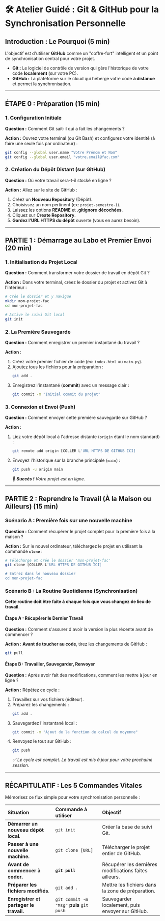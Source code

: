 
# 🛠️ Atelier Guidé : Git & GitHub pour la Synchronisation Personnelle

## Introduction : Le Pourquoi (5 min)

L'objectif est d'utiliser **GitHub** comme un "coffre-fort" intelligent et un point de synchronisation central pour votre projet.

  * **Git :** Le logiciel de contrôle de version qui gère l'historique de votre code **localement** (sur votre PC).
  * **GitHub :** La plateforme sur le cloud qui héberge votre code **à distance** et permet la synchronisation.

-----

## ÉTAPE 0 : Préparation (15 min)

### 1\. Configuration Initiale

**Question :** Comment Git sait-il qui a fait les changements ?

**Action :** Ouvrez votre terminal (ou Git Bash) et configurez votre identité (à faire une seule fois par ordinateur) :

```bash
git config --global user.name "Votre Prénom et Nom"
git config --global user.email "votre.email@fac.com"
```

### 2\. Création du Dépôt Distant (sur GitHub)

**Question :** Où votre travail sera-t-il stocké en ligne ?

**Action :** Allez sur le site de GitHub :

1.  Créez un **Nouveau Repository** (Dépôt).
2.  Choisissez un nom pertinent (ex: `projet-semestre-1`).
3.  Laissez les options **README** et **.gitignore** **décochées**.
4.  Cliquez sur **Create Repository**.
5.  **Gardez l'URL HTTPS du dépôt** ouverte (vous en aurez besoin).

-----

## PARTIE 1 : Démarrage au Labo et Premier Envoi (20 min)

### 1\. Initialisation du Projet Local

**Question :** Comment transformer votre dossier de travail en dépôt Git ?

**Action :** Dans votre terminal, créez le dossier du projet et activez Git à l'intérieur :

```bash
# Crée le dossier et y navigue
mkdir mon-projet-fac
cd mon-projet-fac

# Active le suivi Git local
git init
```

### 2\. La Première Sauvegarde

**Question :** Comment enregistrer un premier instantané du travail ?

**Action :**

1.  Créez votre premier fichier de code (ex: `index.html` ou `main.py`).
2.  Ajoutez tous les fichiers pour la préparation :
    ```bash
    git add .
    ```
3.  Enregistrez l'instantané (**commit**) avec un message clair :
    ```bash
    git commit -m "Initial commit du projet"
    ```

### 3\. Connexion et Envoi (Push)

**Question :** Comment envoyer cette première sauvegarde sur GitHub ?

**Action :**

1.  Liez votre dépôt local à l'adresse distante (`origin` étant le nom standard) :
    ```bash
    git remote add origin [COLLER L'URL HTTPS DE GITHUB ICI]
    ```
2.  Envoyez l'historique sur la branche principale (`main`) :
    ```bash
    git push -u origin main
    ```
    *🎉 **Succès \!** Votre projet est en ligne.*

-----

## PARTIE 2 : Reprendre le Travail (À la Maison ou Ailleurs) (15 min)

### Scénario A : Première fois sur une nouvelle machine

**Question :** Comment récupérer le projet complet pour la première fois à la maison ?

**Action :** Sur le nouvel ordinateur, téléchargez le projet en utilisant la commande **`clone`** :

```bash
# Télécharge et crée le dossier 'mon-projet-fac'
git clone [COLLER L'URL HTTPS DE GITHUB ICI]

# Entrez dans le nouveau dossier
cd mon-projet-fac
```

### Scénario B : La Routine Quotidienne (Synchronisation)

**Cette routine doit être faite à chaque fois que vous changez de lieu de travail.**

#### Étape A : Récupérer le Dernier Travail

**Question :** Comment s'assurer d'avoir la version la plus récente avant de commencer ?

**Action :** **Avant de toucher au code**, tirez les changements de GitHub :

```bash
git pull
```

#### Étape B : Travailler, Sauvegarder, Renvoyer

**Question :** Après avoir fait des modifications, comment les mettre à jour en ligne ?

**Action :** Répétez ce cycle :

1.  Travaillez sur vos fichiers (éditeur).
2.  Préparez les changements :
    ```bash
    git add .
    ```
3.  Sauvegardez l'instantané local :
    ```bash
    git commit -m "Ajout de la fonction de calcul de moyenne"
    ```
4.  Renvoyez le tout sur GitHub :
    ```bash
    git push
    ```
    *✅ Le cycle est complet. Le travail est mis à jour pour votre prochaine session.*

-----

## RÉCAPITULATIF : Les 5 Commandes Vitales

Mémorisez ce flux simple pour votre synchronisation personnelle :

| Situation | Commande à utiliser | Objectif |
| :--- | :--- | :--- |
| **Démarrer un nouveau dépôt local.** | `git init` | Créer la base de suivi Git. |
| **Passer à une nouvelle machine.** | `git clone [URL]` | Télécharger le projet entier de GitHub. |
| **Avant de commencer à coder.** | **`git pull`** | Récupérer les dernières modifications faites ailleurs. |
| **Préparer les fichiers modifiés.** | `git add .` | Mettre les fichiers dans la zone de préparation. |
| **Enregistrer et partager le travail.** | `git commit -m "Msg"` **puis** `git push` | Sauvegarder localement, puis envoyer sur GitHub. |
